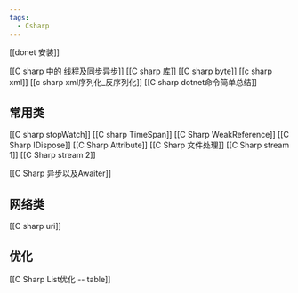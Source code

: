 ```yaml
---
tags:
  - Csharp
---
```

[[donet 安装]]

[[C sharp 中的 线程及同步异步]]
[[C sharp 库]]
[[C sharp byte]]
[[c sharp xml]]
[[c sharp xml序列化_反序列化]]
[[C sharp dotnet命令简单总结]]

## 常用类

[[C sharp stopWatch]]
[[C sharp TimeSpan]]
[[C Sharp WeakReference]]
[[C Sharp IDispose]]
[[C Sharp Attribute]]
[[C Sharp 文件处理]]
[[C Sharp stream 1]]
[[C Sharp stream 2]]

[[C Sharp 异步以及Awaiter]]


## 网络类

[[C sharp uri]]

## 优化


[[C Sharp List优化 -- table]]
